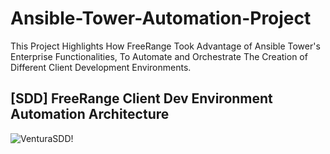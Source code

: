 # Ansible-Tower-Automation-Project
This Project Highlights How FreeRange Took Advantage of Ansible Tower's Enterprise Functionalities, To Automate and Orchestrate The Creation of Different Client Development Environments.

## [SDD] FreeRange Client Dev Environment Automation Architecture
![VenturaSDD!](https://lucid.app/publicSegments/view/cfc39b29-05a1-496e-8fef-68217ff8d802/image.png)
